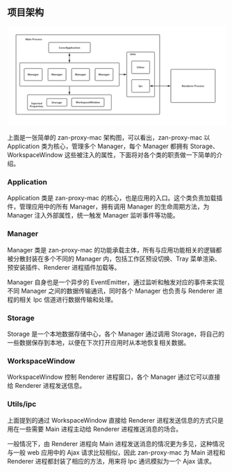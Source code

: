 ## 项目架构

![架构图](./img/architecture.jpg)

上面是一张简单的 zan-proxy-mac 架构图，可以看出，zan-proxy-mac 以 Application 类为核心，管理多个 Manager，每个 Manager 都拥有 Storage、WorkspaceWindow 这些被注入的属性，下面将对各个类的职责做一下简单的介绍。

### Application

Application 类是 zan-proxy-mac 的核心，也是应用的入口。这个类负责加载插件，管理应用中的所有 Manager，拥有调用 Manager 的生命周期方法，为 Manager 注入外部属性，统一触发 Manager 监听事件等功能。

### Manager

Manager 类是 zan-proxy-mac 的功能承载主体，所有与应用功能相关的逻辑都被分散封装在多个不同的 Manager 内，包括工作区预设切换、Tray 菜单渲染、预安装插件、Renderer 进程插件加载等。

Manager 自身也是一个异步的 EventEmitter，通过监听和触发对应的事件来实现不同 Manager 之间的数据传输通讯，同时各个 Manager 也负责与 Renderer 进程的相关 Ipc 信道进行数据传输和处理。

### Storage

Storage 是一个本地数据存储中心，各个 Manager 通过调用 Storage，将自己的一些数据保存到本地，以便在下次打开应用时从本地恢复相关数据。

### WorkspaceWindow

WorkspaceWindow 控制 Renderer 进程窗口，各个 Manager 通过它可以直接给 Renderer 进程发送信息。

### Utils/ipc

上面提到的通过 WorkspaceWindow 直接给 Renderer 进程发送信息的方式只是用在一些需要 Main 进程主动给 Renderer 进程推送消息的场合。

一般情况下，由 Renderer 进程向 Main 进程发送消息的情况更为多见，这种情况与一般 web 应用中的 Ajax 请求比较相似，因此 zan-proxy-mac 为 Main 进程和 Renderer 进程都封装了相应的方法，用来将 Ipc 通讯模拟为一个 Ajax 请求。
